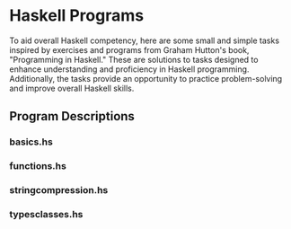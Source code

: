 # Haskell Programs

To aid overall Haskell competency, here are some small and simple tasks inspired by exercises and programs from Graham Hutton's book, "Programming in Haskell." These are solutions to tasks designed to enhance understanding and proficiency in Haskell programming. Additionally, the tasks provide an opportunity to practice problem-solving and improve overall Haskell skills.

## Program Descriptions
### basics.hs

### functions.hs

### stringcompression.hs

### typesclasses.hs
